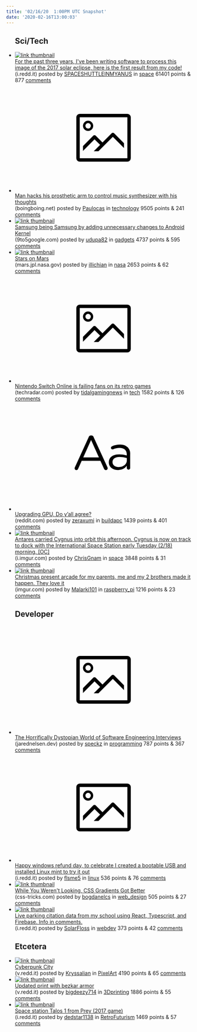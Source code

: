```yaml
---
title: '02/16/20  1:00PM UTC Snapshot'
date: '2020-02-16T13:00:03'
---
```

<ul>
<h2>Sci/Tech</h2>

<li><a href='https://i.redd.it/zl4y3zv0k7h41.jpg'><img src='https://b.thumbs.redditmedia.com/e6lTouDRjkL0CqQCK-Iafm0vi4OiZ8H3CG1zvprbqrc.jpg' alt='link thumbnail'></a><div><div class='linkTitle'><a href='https://i.redd.it/zl4y3zv0k7h41.jpg'>For the past three years, I've been writing software to process this image of the 2017 solar eclipse, here is the first result from my code!</a></div>(i.redd.it) posted by <a href='https://www.reddit.com/user/SPACESHUTTLEINMYANUS'>SPACESHUTTLEINMYANUS</a> in <a href='https://www.reddit.com/r/space'>space</a> 61401 points & 877 <a href='https://www.reddit.com/r/space/comments/f4l2jv/for_the_past_three_years_ive_been_writing/'>comments</a></div></li>

<li><a href='https://boingboing.net/2020/02/15/man-hacks-his-prosthetic-arm-t.html'><svg version='1.1' viewBox='-34 -14 104 64' preserveAspectRatio='xMidYMid meet' xmlns='http://www.w3.org/2000/svg' xmlns:xlink='http://www.w3.org/1999/xlink'>
    <title>link thumbnail</title>
    <path d='M32,4H4A2,2,0,0,0,2,6V30a2,2,0,0,0,2,2H32a2,2,0,0,0,2-2V6A2,2,0,0,0,32,4ZM4,30V6H32V30Z'></path>
    <path d='M8.92,14a3,3,0,1,0-3-3A3,3,0,0,0,8.92,14Zm0-4.6A1.6,1.6,0,1,1,7.33,11,1.6,1.6,0,0,1,8.92,9.41Z'></path>
    <path d='M22.78,15.37l-5.4,5.4-4-4a1,1,0,0,0-1.41,0L5.92,22.9v2.83l6.79-6.79L16,22.18l-3.75,3.75H15l8.45-8.45L30,24V21.18l-5.81-5.81A1,1,0,0,0,22.78,15.37Z'></path>
    </svg></a><div><div class='linkTitle'><a href='https://boingboing.net/2020/02/15/man-hacks-his-prosthetic-arm-t.html'>Man hacks his prosthetic arm to control music synthesizer with his thoughts</a></div>(boingboing.net) posted by <a href='https://www.reddit.com/user/Paulocas'>Paulocas</a> in <a href='https://www.reddit.com/r/technology'>technology</a> 9505 points & 241 <a href='https://www.reddit.com/r/technology/comments/f4djcm/man_hacks_his_prosthetic_arm_to_control_music/'>comments</a></div></li>

<li><a href='https://9to5google.com/2020/02/14/google-samsung-android-kernel-changes-security/'><img src='https://b.thumbs.redditmedia.com/RPSfTsHcuW2KASbZ3VGk2oNHx0U_GyysfYFezCyRHZs.jpg' alt='link thumbnail'></a><div><div class='linkTitle'><a href='https://9to5google.com/2020/02/14/google-samsung-android-kernel-changes-security/'>Samsung being Samsung by adding unnecessary changes to Android Kernel</a></div>(9to5google.com) posted by <a href='https://www.reddit.com/user/udupa82'>udupa82</a> in <a href='https://www.reddit.com/r/gadgets'>gadgets</a> 4737 points & 595 <a href='https://www.reddit.com/r/gadgets/comments/f4i3sd/samsung_being_samsung_by_adding_unnecessary/'>comments</a></div></li>

<li><a href='https://mars.jpl.nasa.gov/msl-raw-images/msss/02674/mcam/2674MR0140150170804492C00_DXXX.jpg'><img src='https://b.thumbs.redditmedia.com/GskRpCxIkTeGtVLmx6mnbrnDOE5Srb4lmN9_vPuyHUE.jpg' alt='link thumbnail'></a><div><div class='linkTitle'><a href='https://mars.jpl.nasa.gov/msl-raw-images/msss/02674/mcam/2674MR0140150170804492C00_DXXX.jpg'>Stars on Mars</a></div>(mars.jpl.nasa.gov) posted by <a href='https://www.reddit.com/user/illichian'>illichian</a> in <a href='https://www.reddit.com/r/nasa'>nasa</a> 2653 points & 62 <a href='https://www.reddit.com/r/nasa/comments/f4e8ny/stars_on_mars/'>comments</a></div></li>

<li><a href='https://www.techradar.com/news/nintendo-switch-online-is-failing-fans-on-its-retro-games'><svg version='1.1' viewBox='-34 -14 104 64' preserveAspectRatio='xMidYMid meet' xmlns='http://www.w3.org/2000/svg' xmlns:xlink='http://www.w3.org/1999/xlink'>
    <title>link thumbnail</title>
    <path d='M32,4H4A2,2,0,0,0,2,6V30a2,2,0,0,0,2,2H32a2,2,0,0,0,2-2V6A2,2,0,0,0,32,4ZM4,30V6H32V30Z'></path>
    <path d='M8.92,14a3,3,0,1,0-3-3A3,3,0,0,0,8.92,14Zm0-4.6A1.6,1.6,0,1,1,7.33,11,1.6,1.6,0,0,1,8.92,9.41Z'></path>
    <path d='M22.78,15.37l-5.4,5.4-4-4a1,1,0,0,0-1.41,0L5.92,22.9v2.83l6.79-6.79L16,22.18l-3.75,3.75H15l8.45-8.45L30,24V21.18l-5.81-5.81A1,1,0,0,0,22.78,15.37Z'></path>
    </svg></a><div><div class='linkTitle'><a href='https://www.techradar.com/news/nintendo-switch-online-is-failing-fans-on-its-retro-games'>Nintendo Switch Online is failing fans on its retro games</a></div>(techradar.com) posted by <a href='https://www.reddit.com/user/tidalgamingnews'>tidalgamingnews</a> in <a href='https://www.reddit.com/r/tech'>tech</a> 1582 points & 126 <a href='https://www.reddit.com/r/tech/comments/f4bk47/nintendo_switch_online_is_failing_fans_on_its/'>comments</a></div></li>

<li><a href='https://www.reddit.com/r/buildapc/comments/f49db5/upgrading_gpu_do_yall_agree/'><svg version='1.1' viewBox='-34 -12 104 64' preserveAspectRatio='xMidYMid slice' xmlns='http://www.w3.org/2000/svg' xmlns:xlink='http://www.w3.org/1999/xlink'>
    <title>text link thumbnail</title>
    <path d='M12.19,8.84a1.45,1.45,0,0,0-1.4-1h-.12a1.46,1.46,0,0,0-1.42,1L1.14,26.56a1.29,1.29,0,0,0-.14.59,1,1,0,0,0,1,1,1.12,1.12,0,0,0,1.08-.77l2.08-4.65h11l2.08,4.59a1.24,1.24,0,0,0,1.12.83,1.08,1.08,0,0,0,1.08-1.08,1.64,1.64,0,0,0-.14-.57ZM6.08,20.71l4.59-10.22,4.6,10.22Z'>
    </path>
    <path d='M32.24,14.78A6.35,6.35,0,0,0,27.6,13.2a11.36,11.36,0,0,0-4.7,1,1,1,0,0,0-.58.89,1,1,0,0,0,.94.92,1.23,1.23,0,0,0,.39-.08,8.87,8.87,0,0,1,3.72-.81c2.7,0,4.28,1.33,4.28,3.92v.5a15.29,15.29,0,0,0-4.42-.61c-3.64,0-6.14,1.61-6.14,4.64v.05c0,2.95,2.7,4.48,5.37,4.48a6.29,6.29,0,0,0,5.19-2.48V26.9a1,1,0,0,0,1,1,1,1,0,0,0,1-1.06V19A5.71,5.71,0,0,0,32.24,14.78Zm-.56,7.7c0,2.28-2.17,3.89-4.81,3.89-1.94,0-3.61-1.06-3.61-2.86v-.06c0-1.8,1.5-3,4.2-3a15.2,15.2,0,0,1,4.22.61Z'>
    </path>
    </svg></a><div><div class='linkTitle'><a href='https://www.reddit.com/r/buildapc/comments/f49db5/upgrading_gpu_do_yall_agree/'>Upgrading GPU, Do y’all agree?</a></div>(reddit.com) posted by <a href='https://www.reddit.com/user/zeraxumi'>zeraxumi</a> in <a href='https://www.reddit.com/r/buildapc'>buildapc</a> 1439 points & 401 <a href='https://www.reddit.com/r/buildapc/comments/f49db5/upgrading_gpu_do_yall_agree/'>comments</a></div></li>

<li><a href='https://i.imgur.com/Mop0sHU.jpg'><img src='https://b.thumbs.redditmedia.com/ss7owrEPB0wxOBUKoJoaLi5tri5XmGmY8ZP-nO-J-mQ.jpg' alt='link thumbnail'></a><div><div class='linkTitle'><a href='https://i.imgur.com/Mop0sHU.jpg'>Antares carried Cygnus into orbit this afternoon. Cygnus is now on track to dock with the International Space Station early Tuesday (2/18) morning. [OC]</a></div>(i.imgur.com) posted by <a href='https://www.reddit.com/user/ChrisGnam'>ChrisGnam</a> in <a href='https://www.reddit.com/r/space'>space</a> 3848 points & 31 <a href='https://www.reddit.com/r/space/comments/f4ib0h/antares_carried_cygnus_into_orbit_this_afternoon/'>comments</a></div></li>

<li><a href='https://imgur.com/EbRZ2Yk'><img src='https://b.thumbs.redditmedia.com/_heFf36aga2jZcByDDUHVQARUNe-5slnBQhcXUe-TOo.jpg' alt='link thumbnail'></a><div><div class='linkTitle'><a href='https://imgur.com/EbRZ2Yk'>Christmas present arcade for my parents, me and my 2 brothers made it happen. They love it</a></div>(imgur.com) posted by <a href='https://www.reddit.com/user/Malarki101'>Malarki101</a> in <a href='https://www.reddit.com/r/raspberry_pi'>raspberry_pi</a> 1216 points & 23 <a href='https://www.reddit.com/r/raspberry_pi/comments/f49d8m/christmas_present_arcade_for_my_parents_me_and_my/'>comments</a></div></li>

<h2>Developer</h2>

<li><a href='https://www.jarednelsen.dev/posts/The-horrifically-dystopian-world-of-software-engineering-interviews'><svg version='1.1' viewBox='-34 -14 104 64' preserveAspectRatio='xMidYMid meet' xmlns='http://www.w3.org/2000/svg' xmlns:xlink='http://www.w3.org/1999/xlink'>
    <title>link thumbnail</title>
    <path d='M32,4H4A2,2,0,0,0,2,6V30a2,2,0,0,0,2,2H32a2,2,0,0,0,2-2V6A2,2,0,0,0,32,4ZM4,30V6H32V30Z'></path>
    <path d='M8.92,14a3,3,0,1,0-3-3A3,3,0,0,0,8.92,14Zm0-4.6A1.6,1.6,0,1,1,7.33,11,1.6,1.6,0,0,1,8.92,9.41Z'></path>
    <path d='M22.78,15.37l-5.4,5.4-4-4a1,1,0,0,0-1.41,0L5.92,22.9v2.83l6.79-6.79L16,22.18l-3.75,3.75H15l8.45-8.45L30,24V21.18l-5.81-5.81A1,1,0,0,0,22.78,15.37Z'></path>
    </svg></a><div><div class='linkTitle'><a href='https://www.jarednelsen.dev/posts/The-horrifically-dystopian-world-of-software-engineering-interviews'>The Horrifically Dystopian World of Software Engineering Interviews</a></div>(jarednelsen.dev) posted by <a href='https://www.reddit.com/user/speckz'>speckz</a> in <a href='https://www.reddit.com/r/programming'>programming</a> 787 points & 367 <a href='https://www.reddit.com/r/programming/comments/f4cwyp/the_horrifically_dystopian_world_of_software/'>comments</a></div></li>

<li><a href='https://i.redd.it/ebgroqf547h41.jpg'><svg version='1.1' viewBox='-34 -14 104 64' preserveAspectRatio='xMidYMid meet' xmlns='http://www.w3.org/2000/svg' xmlns:xlink='http://www.w3.org/1999/xlink'>
    <title>link thumbnail</title>
    <path d='M32,4H4A2,2,0,0,0,2,6V30a2,2,0,0,0,2,2H32a2,2,0,0,0,2-2V6A2,2,0,0,0,32,4ZM4,30V6H32V30Z'></path>
    <path d='M8.92,14a3,3,0,1,0-3-3A3,3,0,0,0,8.92,14Zm0-4.6A1.6,1.6,0,1,1,7.33,11,1.6,1.6,0,0,1,8.92,9.41Z'></path>
    <path d='M22.78,15.37l-5.4,5.4-4-4a1,1,0,0,0-1.41,0L5.92,22.9v2.83l6.79-6.79L16,22.18l-3.75,3.75H15l8.45-8.45L30,24V21.18l-5.81-5.81A1,1,0,0,0,22.78,15.37Z'></path>
    </svg></a><div><div class='linkTitle'><a href='https://i.redd.it/ebgroqf547h41.jpg'>Happy windows refund day, to celebrate I created a bootable USB and installed Linux mint to try it out</a></div>(i.redd.it) posted by <a href='https://www.reddit.com/user/flsme5'>flsme5</a> in <a href='https://www.reddit.com/r/linux'>linux</a> 536 points & 76 <a href='https://www.reddit.com/r/linux/comments/f4jycv/happy_windows_refund_day_to_celebrate_i_created_a/'>comments</a></div></li>

<li><a href='https://css-tricks.com/while-you-werent-looking-css-gradients-got-better/'><img src='https://b.thumbs.redditmedia.com/OHwkWD64IVs1NUyc3rdUP8MOT_lFjdGSVnmvoPqettg.jpg' alt='link thumbnail'></a><div><div class='linkTitle'><a href='https://css-tricks.com/while-you-werent-looking-css-gradients-got-better/'>While You Weren't Looking, CSS Gradients Got Better</a></div>(css-tricks.com) posted by <a href='https://www.reddit.com/user/bogdanelcs'>bogdanelcs</a> in <a href='https://www.reddit.com/r/web_design'>web_design</a> 505 points & 27 <a href='https://www.reddit.com/r/web_design/comments/f4a88z/while_you_werent_looking_css_gradients_got_better/'>comments</a></div></li>

<li><a href='https://i.redd.it/qanuo9aha6h41.png'><img src='https://b.thumbs.redditmedia.com/xOy1HG2T7JjVQfdZmZp2QniynnI2BmiUGCaU8lBSpgI.jpg' alt='link thumbnail'></a><div><div class='linkTitle'><a href='https://i.redd.it/qanuo9aha6h41.png'>Live parking citation data from my school using React, Typescript, and Firebase. Info in comments.</a></div>(i.redd.it) posted by <a href='https://www.reddit.com/user/SolarFloss'>SolarFloss</a> in <a href='https://www.reddit.com/r/webdev'>webdev</a> 373 points & 42 <a href='https://www.reddit.com/r/webdev/comments/f4hseo/live_parking_citation_data_from_my_school_using/'>comments</a></div></li>

<h2>Etcetera</h2>

<li><a href='https://v.redd.it/51sk0ezy55h41'><img src='https://b.thumbs.redditmedia.com/8y3dXj-UMxn2OxzcOuTjPplReXyUYEmdLE8S_j_ncLA.jpg' alt='link thumbnail'></a><div><div class='linkTitle'><a href='https://v.redd.it/51sk0ezy55h41'>Cyberpunk City</a></div>(v.redd.it) posted by <a href='https://www.reddit.com/user/Kryssalian'>Kryssalian</a> in <a href='https://www.reddit.com/r/PixelArt'>PixelArt</a> 4190 points & 65 <a href='https://www.reddit.com/r/PixelArt/comments/f4ekza/cyberpunk_city/'>comments</a></div></li>

<li><a href='https://v.redd.it/1lfcd7trp6h41'><img src='https://b.thumbs.redditmedia.com/rLwS1tFqMi0pVKHZ0gSPpIdAzhgZ69wvShIeBaislwQ.jpg' alt='link thumbnail'></a><div><div class='linkTitle'><a href='https://v.redd.it/1lfcd7trp6h41'>Updated print with bezkar armor</a></div>(v.redd.it) posted by <a href='https://www.reddit.com/user/bigdeezy714'>bigdeezy714</a> in <a href='https://www.reddit.com/r/3Dprinting'>3Dprinting</a> 1886 points & 55 <a href='https://www.reddit.com/r/3Dprinting/comments/f4iy4p/updated_print_with_bezkar_armor/'>comments</a></div></li>

<li><a href='https://i.redd.it/b3tyzkdgh5h41.jpg'><img src='https://b.thumbs.redditmedia.com/zWi4l-Tlc39nvP64sI5r8K76OWO-Oep53wtNXdMOIYM.jpg' alt='link thumbnail'></a><div><div class='linkTitle'><a href='https://i.redd.it/b3tyzkdgh5h41.jpg'>Space station Talos 1 from Prey (2017 game)</a></div>(i.redd.it) posted by <a href='https://www.reddit.com/user/dedstar1138'>dedstar1138</a> in <a href='https://www.reddit.com/r/RetroFuturism'>RetroFuturism</a> 1469 points & 57 <a href='https://www.reddit.com/r/RetroFuturism/comments/f4fhpc/space_station_talos_1_from_prey_2017_game/'>comments</a></div></li>

</ul>
